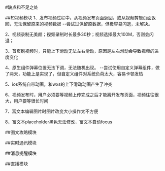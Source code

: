 #缺点和不足之处

##短视频模块
1、发布视频过程中，从视频发布页面返回，或从视频剪辑页面返回，无法保留原来的视频数据
	--尝试过保留原数据，但极容易闪退，未解决。
	
2、视频录制无美颜；视频录制时长最多30秒；视频选择最大100M，否则会闪退；

3、首页刷视频时，只能上下滑动无法左右滑动，原因是左右滑动会导致视频的进度变化

4、原生组件弹幕位置无法下调，无法随机出现。
	--尝试使用自定义弹幕组件，做了两天，功能上是实现了，但自定义组件对系统负荷太大，容易卡顿发热
	
5、ios系统自带动画，和wxs的上下滑动动画产生了冲突

6、视频发布时，用户必须要等视频上传完成之后才能离开发布页面，视频往往很大，用户要等很长时间

7、富文本编辑图片时图片改变大小操作太不方便

8、富文本placeholder黑色无法修改，富文本自动focus

##图文攻略模块



##实时通讯模块



##消息提醒模块



##直播模块